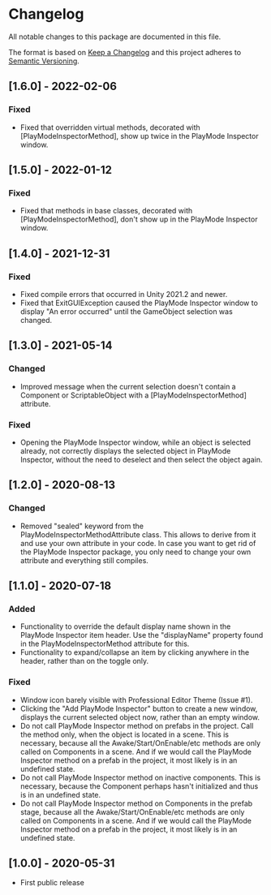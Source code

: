 # Changelog
All notable changes to this package are documented in this file.

The format is based on [Keep a Changelog](http://keepachangelog.com/en/1.0.0/)
and this project adheres to [Semantic Versioning](http://semver.org/spec/v2.0.0.html).

## [1.6.0] - 2022-02-06
### Fixed
 - Fixed that overridden virtual methods, decorated with [PlayModeInspectorMethod], show up twice in the PlayMode Inspector window.

## [1.5.0] - 2022-01-12
### Fixed
 - Fixed that methods in base classes, decorated with [PlayModeInspectorMethod], don't show up in the PlayMode Inspector window.

## [1.4.0] - 2021-12-31
### Fixed
 - Fixed compile errors that occurred in Unity 2021.2 and newer.
 - Fixed that ExitGUIException caused the PlayMode Inspector window to display "An error occurred" until the GameObject selection was changed.

## [1.3.0] - 2021-05-14
### Changed
 - Improved message when the current selection doesn't contain a Component or ScriptableObject with a [PlayModeInspectorMethod] attribute.

### Fixed
 - Opening the PlayMode Inspector window, while an object is selected already, not correctly displays the selected object in PlayMode Inspector, without the need to deselect and then select the object again.

## [1.2.0] - 2020-08-13
### Changed
 - Removed "sealed" keyword from the PlayModeInspectorMethodAttribute class. This allows to derive from it and use your own attribute in your code. In case you want to get rid of the PlayMode Inspector package, you only need to change your own attribute and everything still compiles.
 
## [1.1.0] - 2020-07-18
### Added
 - Functionality to override the default display name shown in the PlayMode Inspector item header. Use the "displayName" property found in the PlayModeInspectorMethod attribute for this.
 - Functionality to expand/collapse an item by clicking anywhere in the header, rather than on the toggle only.

### Fixed
 - Window icon barely visible with Professional Editor Theme (Issue #1).
 - Clicking the "Add PlayMode Inspector" button to create a new window, displays the current selected object now, rather than an empty window.
 - Do not call PlayMode Inspector method on prefabs in the project. Call the method only, when the object is located in a scene. This is necessary, because all the Awake/Start/OnEnable/etc methods are only called on Components in a scene. And if we would call the PlayMode Inspector method on a prefab in the project, it most likely is in an undefined state.
 - Do not call PlayMode Inspector method on inactive components. This is necessary, because the Component perhaps hasn't initialized and thus is in an undefined state.
 - Do not call PlayMode Inspector method on Components in the prefab stage, because all the Awake/Start/OnEnable/etc methods are only called on Components in a scene. And if we would call the PlayMode Inspector method on a prefab in the project, it most likely is in an undefined state.

## [1.0.0] - 2020-05-31
 - First public release

